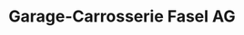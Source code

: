 ---
title: "Garage-Carrosserie Fasel AG"
url: /duedingen/garage-carrosserie-fasel-ag/
shop: Lebensmittel
---
